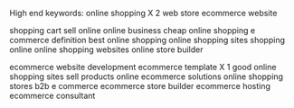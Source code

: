 High end keywords:
online shopping X 2
web store
ecommerce website

shopping cart
sell online
online business
cheap online shopping
e commerce definition
best online shopping
online shopping sites
shopping online
online shopping websites
online store builder

ecommerce website development
ecommerce template X 1
good online shopping sites
sell products online
ecommerce solutions
online shopping stores
b2b e commerce
ecommerce store builder
ecommerce hosting
ecommerce consultant
